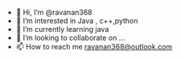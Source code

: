 - 👋 Hi, I’m @ravanan368
- 👀 I’m interested in Java , c++,python
- 🌱 I’m currently learning java
- 💞️ I’m looking to collaborate on ...
- 📫 How to reach me ravanan368@outlook.com


